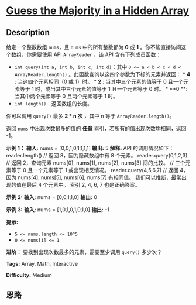# [Guess the Majority in a Hidden Array][title]

## Description

给定一个整数数组 `nums`，且 `nums` 中的所有整数都为 **0** 或 **1** 。你不能直接访问这个数组，你需要使用 API
`ArrayReader` ，该 API 含有下列成员函数：

  * `int query(int a, int b, int c, int d)`：其中 `0 <= a < b < c < d < ArrayReader.length()` 。此函数查询以这四个参数为下标的元素并返回：     * **4** : 当这四个元素相同（0 或 1）时。    * **2**  : 当其中三个元素的值等于 0 且一个元素等于 1 时，或当其中三个元素的值等于 1 且一个元素等于 0 时。    * **0  **: 当其中两个元素等于 0 且两个元素等于 1 时。
  * `int length()`：返回数组的长度。

你可以调用 `query()` 最多  **2 * n 次** ，其中 n 等于 `ArrayReader.length()`。

返回 `nums` 中出现次数最多的值的 **任意** 索引，若所有的值出现次数均相同，返回 -1。



**示例 1：**
            **输入:** nums = [0,0,1,0,1,1,1,1]    **输出:** 5    **解释:** API 的调用情况如下：    reader.length() // 返回 8，因为隐藏数组中有 8 个元素。    reader.query(0,1,2,3) // 返回 2，查询元素 nums[0], nums[1], nums[2], nums[3] 间的比较。    // 三个元素等于 0 且一个元素等于 1 或出现相反情况。    reader.query(4,5,6,7) // 返回 4，因为 nums[4], nums[5], nums[6], nums[7] 有相同值。    我们可以推断，最常出现的值在最后 4 个元素中。    索引 2, 4, 6, 7 也是正确答案。    

**示例 2:**
            **输入:** nums = [0,0,1,1,0]    **输出:** 0    

**示例 3:**
            **输入:** nums = [1,0,1,0,1,0,1,0]    **输出:** -1    



**提示:**

  * `5 <= nums.length <= 10^5`
  * `0 <= nums[i] <= 1`



**进阶：** 要找到出现次数最多的元素，需要至少调用 `query()` 多少次？


**Tags:** Array, Math, Interactive

**Difficulty:** Medium

## 思路

[title]: https://leetcode-cn.com/problems/guess-the-majority-in-a-hidden-array
